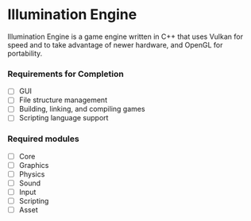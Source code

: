 # Illumination Engine
Illumination Engine is a game engine written in C++ that uses Vulkan for speed and to take advantage of newer hardware, and OpenGL for portability.

### Requirements for Completion
- [ ] GUI
- [ ] File structure management
- [ ] Building, linking, and compiling games
- [ ] Scripting language support

### Required modules
- [ ] Core
- [ ] Graphics
- [ ] Physics
- [ ] Sound
- [ ] Input
- [ ] Scripting
- [ ] Asset
